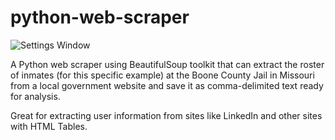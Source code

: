 # python-web-scraper

![Settings Window](https://github.com/jovanshernandez/webscraper/blob/master/scrape-screenshot.png?raw=true)


A Python web scraper using BeautifulSoup toolkit that can extract the roster of inmates (for this specific example) at the Boone County Jail in Missouri from a local government website and save it as comma-delimited text ready for analysis.

Great for extracting user information from sites like LinkedIn and other sites with HTML Tables.
